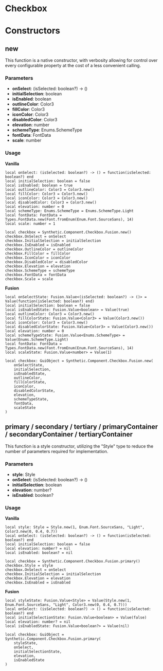# Checkbox


# Constructors


## new
This function is a native constructor, with verbosity allowing for control over every configurable property at the cost of a less convenient calling.

### Parameters
- **onSelect**: (isSelected: boolean?) -> ()
- **initialSelection**: boolean
- **isEnabled**: boolean
- **outlineColor**: Color3
- **fillColor**: Color3
- **iconColor**: Color3
- **disabledColor**: Color3
- **elevation**: number
- **schemeType**: Enums.SchemeType
- **fontData**: FontData
- **scale**: number


### Usage

**Vanilla**
```luau
local onSelect: (isSelected: boolean?) -> () = function(isSelected: boolean?) end
local initialSelection: boolean = false
local isEnabled: boolean = true
local outlineColor: Color3 = Color3.new()
local fillColor: Color3 = Color3.new()
local iconColor: Color3 = Color3.new()
local disabledColor: Color3 = Color3.new()
local elevation: number = 0
local schemeType: Enums.SchemeType = Enums.SchemeType.Light
local fontData: FontData = Types.FontData.new(Font.fromEnum(Enum.Font.SourceSans), 14)
local scale: number = 1

local checkbox = Synthetic.Component.Checkbox.Fusion.new()
checkbox.OnSelect = onSelect
checkbox.InitialSelection = initialSelection
checkbox.IsEnabled = isEnabled
checkbox.OutlineColor = outlineColor
checkbox.FillColor = fillColor
checkbox.IconColor = iconColor
checkbox.DisabledColor = disabledColor
checkbox.Elevation = elevation
checkbox.SchemeType = schemeType
checkbox.FontData = fontData
checkbox.Scale = scale
```

**Fusion**
```luau
local onSelectState: Fusion.Value<(isSelected: boolean?) -> ()> = Value(function(isSelected: boolean?) end)
local initialSelection: boolean = false
local isEnabledState: Fusion.Value<boolean> = Value(true)
local outlineColor: Color3 = Color3.new()
local fillColorState: Fusion.Value<Color3> = Value(Color3.new())
local iconColor: Color3 = Color3.new()
local disabledColorState: Fusion.Value<Color3> = Value(Color3.new())
local elevation: number = 0
local schemeTypeState: Fusion.Value<Enums.SchemeType> = Value(Enums.SchemeType.Light)
local fontData: FontData = Types.FontData.new(Font.fromEnum(Enum.Font.SourceSans), 14)
local scaleState: Fusion.Value<number> = Value(1)

local checkbox: GuiObject = Synthetic.Component.Checkbox.Fusion.new(
	onSelectState,
	initialSelection,
	isEnabledState,
	outlineColor,
	fillColorState,
	iconColor,
	disabledColorState,
	elevation,
	schemeTypeState,
	fontData,
	scaleState
)
```
## primary / secondary / tertiary / primaryContainer / secondaryContainer / tertiaryContainer
This function is a style constructor, utilizing the "Style" type to reduce the number of parameters required for implementation.

### Parameters
- **style**: Style
- **onSelect**: (isSelected: boolean?) -> ()
- **initialSelection**: boolean
- **elevation**: number?
- **isEnabled**: boolean?


### Usage

**Vanilla**
```luau
local style: Style = Style.new(1, Enum.Font.SourceSans, "Light", Color3.new(0, 0.4, 0.7))
local onSelect: (isSelected: boolean?) -> () = function(isSelected: boolean?) end
local initialSelection: boolean = false
local elevation: number? = nil
local isEnabled: boolean? = nil

local checkbox = Synthetic.Component.Checkbox.Fusion.primary()
checkbox.Style = style
checkbox.OnSelect = onSelect
checkbox.InitialSelection = initialSelection
checkbox.Elevation = elevation
checkbox.IsEnabled = isEnabled
```

**Fusion**
```luau
local styleState: Fusion.Value<Style> = Value(Style.new(1, Enum.Font.SourceSans, "Light", Color3.new(0, 0.4, 0.7)))
local onSelect: (isSelected: boolean?) -> () = function(isSelected: boolean?) end
local initialSelectionState: Fusion.Value<boolean> = Value(false)
local elevation: number? = nil
local isEnabledState: Fusion.Value<boolean?> = Value(nil)

local checkbox: GuiObject = Synthetic.Component.Checkbox.Fusion.primary(
	styleState,
	onSelect,
	initialSelectionState,
	elevation,
	isEnabledState
)
```
